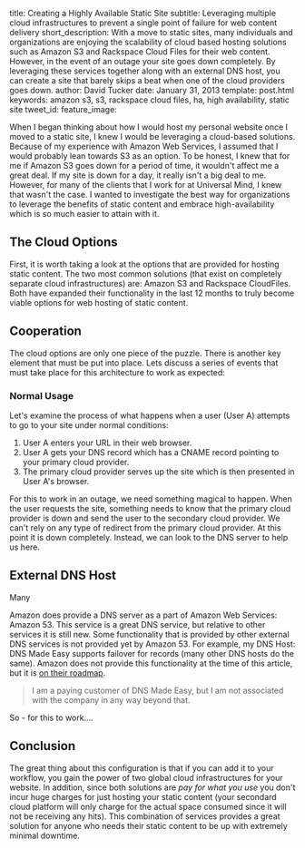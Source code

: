 title: Creating a Highly Available Static Site
subtitle: Leveraging multiple cloud infrastructures to prevent a single point of failure for web content delivery
short_description: With a move to static sites, many individuals and organizations are enjoying the scalability of cloud based hosting solutions such as Amazon S3 and Rackspace Cloud Files for their web content.  However, in the event of an outage your site goes down completely.  By leveraging these services together along with an external DNS host, you can create a site that barely skips a beat when one of the cloud providers goes down.
author: David Tucker
date: January 31, 2013
template: post.html
keywords: amazon s3, s3, rackspace cloud files, ha, high availability, static site
tweet_id: 
feature_image: 

When I began thinking about how I would host my personal website once I moved to a static site, I knew I would be leveraging a cloud-based solutions.  Because of my experience with Amazon Web Services, I assumed that I would probably lean towards S3 as an option.  To be honest, I knew that for me if Amazon S3 goes down for a period of time, it wouldn't affect me a great deal.  If my site is down for a day, it really isn't a big deal to me.  However, for many of the clients that I work for at Universal Mind, I knew that wasn't the case.  I wanted to investigate the best way for organizations to leverage the benefits of static content and embrace high-availability which is so much easier to attain with it.

## The Cloud Options

First, it is worth taking a look at the options that are provided for hosting static content.  The two most common solutions (that exist on completely separate cloud infrastructures) are: Amazon S3 and Rackspace CloudFiles.  Both have expanded their functionality in the last 12 months to truly become viable options for web hosting of static content.

## Cooperation

The cloud options are only one piece of the puzzle.  There is another key element that must be put into place.  Lets discuss a series of events that must take place for this architecture to work as expected:

### Normal Usage

Let's examine the process of what happens when a user (User A) attempts to go to your site under normal conditions:

1.  User A enters your URL in their web browser.
2.  User A gets your DNS record which has a CNAME record pointing to your primary cloud provider.
3.  The primary cloud provider serves up the site which is then presented in User A's browser.

For this to work in an outage, we need something magical to happen.  When the user requests the site, something needs to know that the primary cloud provider is down and send the user to the secondary cloud provider.  We can't rely on any type of redirect from the primary cloud provider. At this point it is down completely.  Instead, we can look to the DNS server to help us here.

## External DNS Host

Many

Amazon does provide a DNS server as a part of Amazon Web Services: Amazon 53.  This service is a great DNS service, but relative to other services it is still new.  Some functionality that is provided by other external DNS services is not provided yet by Amazon 53.  For example, my DNS Host: DNS Made Easy supports failover for records (many other DNS hosts do the same).  Amazon does not provide this functionality at the time of this article, but it is <a href="https://forums.aws.amazon.com/thread.jspa?messageID=414275" target="_blank">on their roadmap</a>.

> I am a paying customer of DNS Made Easy, but I am not associated with the company in any way beyond that.

So - for this to work....

## Conclusion

The great thing about this configuration is that if you can add it to your workflow, you gain the power of two global cloud infrastructures for your website.  In addition, since both solutions are <i>pay for what you use</i> you don't incur huge charges for just hosting your static content (your secondard cloud platform will only charge for the actual space consumed since it will not be receiving any hits).  This combination of services provides a great solution for anyone who needs their static content to be up with extremely minimal downtime.